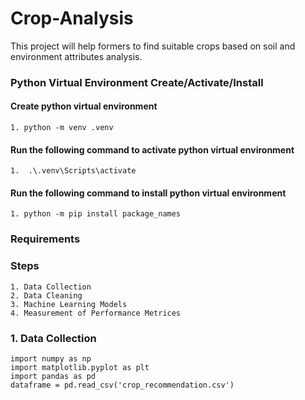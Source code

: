 # Crop-Analysis
This project will help formers to find suitable crops based on soil and environment attributes analysis.
### Python Virtual Environment Create/Activate/Install
#### Create python virtual environment
```
1. python -m venv .venv
```
#### Run the following command to activate python virtual environment
```
1.  .\.venv\Scripts\activate
```
#### Run the following command to install python virtual environment
```
1. python -m pip install package_names
```
### Requirements

### Steps
```
1. Data Collection
2. Data Cleaning
3. Machine Learning Models
4. Measurement of Performance Metrices
```

### 1. Data Collection
```
import numpy as np 
import matplotlib.pyplot as plt
import pandas as pd 
dataframe = pd.read_csv('crop_recommendation.csv')
```

